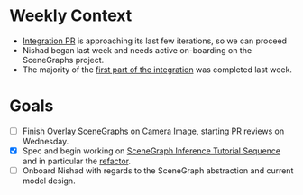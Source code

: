 # Weekly Context

* [Integration PR](OverlaySceneGraphOnCameraImage.md) is approaching its last few iterations,
  so we can proceed
* Nishad began last week and needs active on-boarding on the SceneGraphs
  project.
* The majority of the [first part of the integration](OverlaySceneGraphOnCameraImage.md) was completed last week.


# Goals
* [ ] Finish [Overlay SceneGraphs on Camera Image](OverlaySceneGraphOnCameraImage.md), starting PR reviews on Wednesday.
* [X] Spec and begin working on [SceneGraph Inference Tutorial Sequence](SceneGraphInferenceTutorialSequence.md) and in particular the [refactor](RefactorDerenderingUsingGenSceneGraphs.md).
* [ ] Onboard Nishad with regards to the SceneGraph abstraction and current model design.
